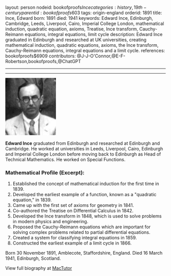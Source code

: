 layout: person
nodeid: bookofproofs$Ince
categories: history,19th-century
parentid: bookofproofs$603
tags: origin-england
orderid: 1891
title: Ince, Edward
born: 1891
died: 1941
keywords: Edward Ince, Edinburgh, Cambridge, Leeds, Liverpool, Cairo, Imperial College London, mathematical induction, quadratic equation, axioms, Treatise, Ince transform, Cauchy-Reimann equations, integral equations, limit cycle
description: Edward Ince graduated in Edinburgh and researched at UK universities, creating mathematical induction, quadratic equations, axioms, the Ince transform, Cauchy-Reimann equations, integral equations and a limit cycle.
references: bookofproofs$6909
contributors: @J-J-O'Connor,@E-F-Robertson,bookofproofs,@ChatGPT

---



---

![Ince.jpg](https://github.com/bookofproofs/bookofproofs.github.io/blob/main/_sources/_assets/images/portraits/Ince.jpg?raw=true)

**Edward Ince** graduated from Edinburgh and researched at Edinburgh and Cambridge. He worked at universities in Leeds, Liverpool, Cairo, Edinburgh and Imperial College London before moving back to Edinburgh as Head of Technical Mathematics. He worked on Special Functions.

### Mathematical Profile (Excerpt):
1. Established the concept of mathematical induction for the first time in 1839.
2. Developed the earliest example of a function, known as a "quadratic equation," in 1839.
3. Came up with the first set of axioms for geometry in 1841.
4. Co-authored the Treatise on Differential Calculus in 1842.
5. Developed the Ince transform in 1848, which is used to solve problems in modern physics and engineering.
6. Proposed the Cauchy-Reimann equations which are important for solving complex problems related to partial differential equations.
7. Created a system for classifying integral equations in 1859.
8. Constructed the earliest example of a limit cycle in 1866.

Born 30 November 1891, Amblecote, Staffordshire, England. Died 16 March 1941, Edinburgh, Scotland.

View full biography at [MacTutor](https://mathshistory.st-andrews.ac.uk/Biographies/Ince/)
